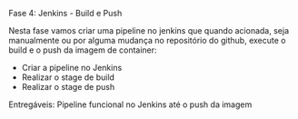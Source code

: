 Fase 4: Jenkins - Build e Push

Nesta fase vamos criar uma pipeline no jenkins que quando acionada, seja manualmente ou por alguma mudança no repositório do github, execute o build e o push da imagem de container:

- Criar a pipeline no Jenkins
- Realizar o stage de build
- Realizar o stage de push

Entregáveis: Pipeline funcional no Jenkins até o push da imagem
